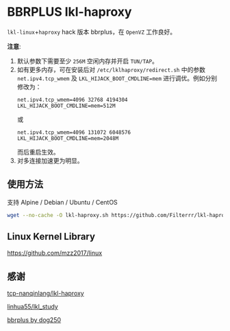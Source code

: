 # BBRPLUS lkl-haproxy

`lkl-linux`+`haproxy` hack 版本 bbrplus，在 `OpenVZ` 工作良好。

**注意**: 
1. 默认参数下需要至少 `256M` 空闲内存并开启 `TUN/TAP`。
2. 如有更多内存，可在安装后对 `/etc/lklhaproxy/redirect.sh` 中的参数 `net.ipv4.tcp_wmem` 及 `LKL_HIJACK_BOOT_CMDLINE=mem` 进行调优。例如分别修改为：
   ```
   net.ipv4.tcp_wmem=4096 32768 4194304
   LKL_HIJACK_BOOT_CMDLINE=mem=512M
   ```
   或
   ```
   net.ipv4.tcp_wmem=4096 131072 6048576
   LKL_HIJACK_BOOT_CMDLINE=mem=2048M
   ```
   而后重启生效。
3. 对多连接加速更为明显。

## 使用方法

支持 Alpine / Debian / Ubuntu / CentOS

```bash
wget --no-cache -O lkl-haproxy.sh https://github.com/Filterrr/lkl-haproxy/raw/master/lkl-haproxy.sh && bash lkl-haproxy.sh
```

## Linux Kernel Library

https://github.com/mzz2017/linux

## 感谢

[tcp-nanqinlang/lkl-haproxy](https://github.com/tcp-nanqinlang/lkl-haproxy)

[linhua55/lkl_study](https://github.com/linhua55/lkl_study)

[bbrplus by dog250](https://blog.csdn.net/dog250/article/details/80629551)
